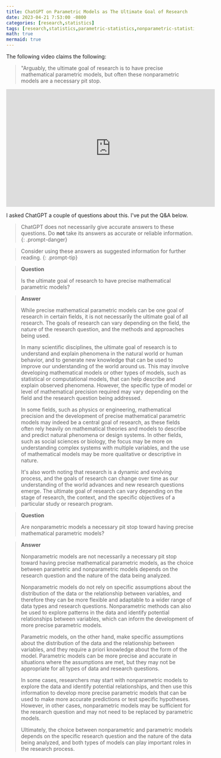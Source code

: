```yaml
---
title: ChatGPT on Parametric Models as The Ultimate Goal of Research
date: 2023-04-21 7:53:00 -0800
categories: [research,statistics]
tags: [research,statistics,parametric-statistics,nonparametric-statistics,goals,math,models,chatgpt]
math: true
mermaid: true
---
```


The following video claims the following:

> "Arguably, the ultimate goal of research is to have precise mathematical parametric models, but often these nonparametric models are a necessary pit stop.

<iframe width="560" height="315" src="https://www.youtube.com/embed/qee6b7vl2O0?start=630" title="YouTube video player" frameborder="0" allow="accelerometer; autoplay; clipboard-write; encrypted-media; gyroscope; picture-in-picture; web-share" allowfullscreen></iframe>


I asked ChatGPT a couple of questions about this. I've put the Q&A below.

> ChatGPT does not necessarily give accurate answers to these questions. Do **not** take its answers as accurate or reliable information.
{: .prompt-danger}

> Consider using these answers as suggested information for further reading.
{: .prompt-tip}


> **Question**
>
> Is the ultimate goal of research to have precise mathematical parametric models?


> **Answer**
>
> While precise mathematical parametric models can be one goal of research in certain fields, it is not necessarily the ultimate goal of all research. The goals of research can vary depending on the field, the nature of the research question, and the methods and approaches being used.
>
> In many scientific disciplines, the ultimate goal of research is to understand and explain phenomena in the natural world or human behavior, and to generate new knowledge that can be used to improve our understanding of the world around us. This may involve developing mathematical models or other types of models, such as statistical or computational models, that can help describe and explain observed phenomena. However, the specific type of model or level of mathematical precision required may vary depending on the field and the research question being addressed.
>
> In some fields, such as physics or engineering, mathematical precision and the development of precise mathematical parametric models may indeed be a central goal of research, as these fields often rely heavily on mathematical theories and models to describe and predict natural phenomena or design systems. In other fields, such as social sciences or biology, the focus may be more on understanding complex systems with multiple variables, and the use of mathematical models may be more qualitative or descriptive in nature.
>
> It's also worth noting that research is a dynamic and evolving process, and the goals of research can change over time as our understanding of the world advances and new research questions emerge. The ultimate goal of research can vary depending on the stage of research, the context, and the specific objectives of a particular study or research program.

> **Question**
>
> Are nonparametric models a necessary pit stop toward having precise mathematical parametric models?


> **Answer**
>
> Nonparametric models are not necessarily a necessary pit stop toward having precise mathematical parametric models, as the choice between parametric and nonparametric models depends on the research question and the nature of the data being analyzed.
>
> Nonparametric models do not rely on specific assumptions about the distribution of the data or the relationship between variables, and therefore they can be more flexible and adaptable to a wider range of data types and research questions. Nonparametric methods can also be used to explore patterns in the data and identify potential relationships between variables, which can inform the development of more precise parametric models.
>
> Parametric models, on the other hand, make specific assumptions about the distribution of the data and the relationship between variables, and they require a priori knowledge about the form of the model. Parametric models can be more precise and accurate in situations where the assumptions are met, but they may not be appropriate for all types of data and research questions.
>
> In some cases, researchers may start with nonparametric models to explore the data and identify potential relationships, and then use this information to develop more precise parametric models that can be used to make more accurate predictions or test specific hypotheses. However, in other cases, nonparametric models may be sufficient for the research question and may not need to be replaced by parametric models.
>
> Ultimately, the choice between nonparametric and parametric models depends on the specific research question and the nature of the data being analyzed, and both types of models can play important roles in the research process.
